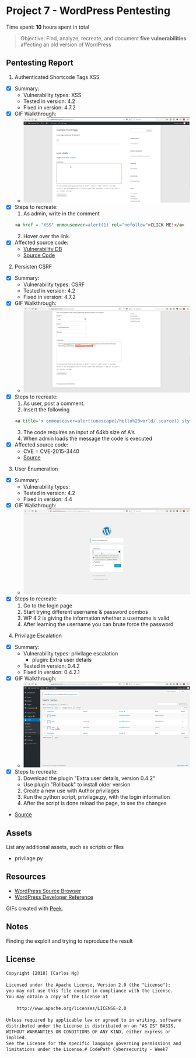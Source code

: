 # Project 7 - WordPress Pentesting

Time spent: **10** hours spent in total

> Objective: Find, analyze, recreate, and document **five vulnerabilities** affecting an old version of WordPress

## Pentesting Report

1. Authenticated Shortcode Tags XSS
  - [X] Summary: 
    - Vulnerability types: XSS
    - Tested in version: 4.2
    - Fixed in version: 4.7.2
  - [X] GIF Walkthrough:
    - ![1](/gif/XSS.gif?raw=true)
  - [X] Steps to recreate:
    1. As admin, write in the comment 
    ```html
    <a href = "XSS" onmouseover=alert(1) rel="nofollow">CLICK ME!</a>
    ```
    2. Hover over the link. 
  - [X] Affected source code:
    - [Vulnerability DB](https://wpvulndb.com/vulnerabilities/8186)
    - [Source Code](https://github.com/WordPress/WordPress/commit/f72b21af23da6b6d54208e5c1d65ececdaa109c8)

2. Persisten CSRF 
  - [X] Summary: 
    - Vulnerability types: CSRF 
    - Tested in version: 4.2
    - Fixed in version: 4.7.2
  - [X] GIF Walkthrough: 
    - ![3](/gif/CSRF.gif?raw=true)
  - [X] Steps to recreate: 
    1. As user, post a comment.
    2. Insert the following 
	```html
	<a title='x onmouseover=alert(unescape(/hello%20world/.source)) style=position:absolute;left:0;top:0;width:5000px;height:5000px  AAAAAAAAAAAA...[64 kb]..AAA'></a>
    ```
    3. The code requires an input of 64kb size of A's 
    4. When admin loads the message the code is executed 
  - [X] Affected source code:
    - CVE = CVE-2015-3440
    - [Source](https://www.exploit-db.com/exploits/36844/)	

3. User Enumeration
  - [X] Summary: 
    - Vulnerability types: 
    - Tested in version: 4.2
    - Fixed in version: 4.4
  - [X] GIF Walkthrough: 
    - ![4](/gif/UserEnumeration.gif?raw=true)
  - [X] Steps to recreate: 
    1. Go to the login page  
    2. Start trying different username & password combos
    3. WP 4.2 is giving the information whether a username is valid
    4. After learning the username you can brute force the password

4. Privilage Escalation 
  - [X] Summary: 
    - Vulnerability types: privilage escalation 
      - plugin: Extra user details	
    - Tested in version: 0.4.2
    - Fixed in version: 0.4.2.1
  - [X] GIF Walkthrough: 
    - ![4](/gif/Privilegeescalation.gif?raw=true)
  - [X] Steps to recreate: 
    1. Download the plugin "Extra user details, version 0.4.2"
      - Use plugin "Rollback" to install older version
    2. Create a new use with Author privilages
    3. Run the python script, privilage.py, with the login information
    4. After the script is done reload the page, to see the changes
  - [Source](https://www.exploit-db.com/exploits/39489/)	
## Assets

List any additional assets, such as scripts or files
- privilage.py

## Resources

- [WordPress Source Browser](https://core.trac.wordpress.org/browser/)
- [WordPress Developer Reference](https://developer.wordpress.org/reference/)

GIFs created with [Peek](https://github.com/phw/peek).

## Notes

Finding the exploit and trying to reproduce the result

## License

    Copyright [2018] [Carlos Ng]

    Licensed under the Apache License, Version 2.0 (the "License");
    you may not use this file except in compliance with the License.
    You may obtain a copy of the License at

        http://www.apache.org/licenses/LICENSE-2.0

    Unless required by applicable law or agreed to in writing, software
    distributed under the License is distributed on an "AS IS" BASIS,
    WITHOUT WARRANTIES OR CONDITIONS OF ANY KIND, either express or implied.
    See the License for the specific language governing permissions and
    limitations under the License.# CodePath Cybersecurity - Week7

